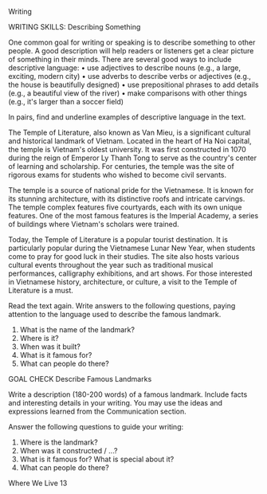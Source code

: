 Writing

WRITING SKILLS: Describing Something

One common goal for writing or speaking is to describe something to other people. A good description will help readers or listeners get a clear picture of something in their minds. There are several good ways to include descriptive language:
• use adjectives to describe nouns (e.g., a large, exciting, modern city)
• use adverbs to describe verbs or adjectives (e.g., the house is beautifully designed)
• use prepositional phrases to add details (e.g., a beautiful view of the river)
• make comparisons with other things (e.g., it's larger than a soccer field)

In pairs, find and underline examples of descriptive language in the text.

The Temple of Literature, also known as Van Mieu, is a significant cultural and historical landmark of Vietnam. Located in the heart of Ha Noi capital, the temple is Vietnam's oldest university. It was first constructed in 1070 during the reign of Emperor Ly Thanh Tong to serve as the country's center of learning and scholarship. For centuries, the temple was the site of rigorous exams for students who wished to become civil servants.

The temple is a source of national pride for the Vietnamese. It is known for its stunning architecture, with its distinctive roofs and intricate carvings. The temple complex features five courtyards, each with its own unique features. One of the most famous features is the Imperial Academy, a series of buildings where Vietnam's scholars were trained.

Today, the Temple of Literature is a popular tourist destination. It is particularly popular during the Vietnamese Lunar New Year, when students come to pray for good luck in their studies. The site also hosts various cultural events throughout the year such as traditional musical performances, calligraphy exhibitions, and art shows. For those interested in Vietnamese history, architecture, or culture, a visit to the Temple of Literature is a must.

Read the text again. Write answers to the following questions, paying attention to the language used to describe the famous landmark.
1. What is the name of the landmark?
2. Where is it?
3. When was it built?
4. What is it famous for?
5. What can people do there?

GOAL CHECK Describe Famous Landmarks

Write a description (180-200 words) of a famous landmark. Include facts and interesting details in your writing. You may use the ideas and expressions learned from the Communication section.

Answer the following questions to guide your writing:
1. Where is the landmark?
2. When was it constructed / ...?
3. What is it famous for? What is special about it?
4. What can people do there?

Where We Live 13